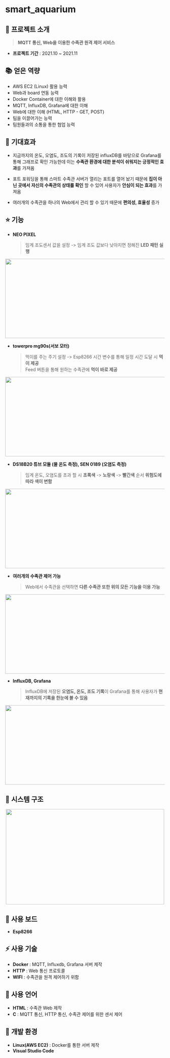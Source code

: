# smart_aquarium

## 👋 프로젝트 소개
> **MQTT 통신, Web을 이용한 수족관 원격 제어 서비스**
- **프로젝트 기간** : 2021.10 ~ 2021.11

## :books: 얻은 역량
- AWS EC2 (Linux) 활용 능력
- Web과 board 연동 능력
- Docker Container에 대한 이해와 활용
- MQTT, InfluxDB, Grafana에 대한 이해
- Web에 대한 이해 (HTML, HTTP - GET, POST)
- 팀을 이끌어가는 능력
- 팀원들과의 소통을 통한 협업 능력

## :pushpin: 기대효과
- 지금까지의 온도, 오염도, 조도의 기록이 저장된 influxDB를 바탕으로 Grafana를 통해 그래프로 확인 가능한데 이는 **수족관 환경에 대한 분석이 쉬워지는 긍정적인 효과**를 가져옴

- 포트 포워딩을 통해 스마트 수족관 서버가 열리는 포트를 열어 놨기 때문에 **집이 아닌 곳에서 자신의 수족관의 상태를 확인** 할 수 있어 사용자가 **안심이 되는 효과**를 가져옴

- 여러개의 수족관을 하나의 Web에서 관리 할 수 있기 때문에 **편의성, 효율성** 증가

## ⭐ 기능
- **NEO PIXEL**
    > 임계 조도센서 값을 설정 -> 임계 조도 값보다 낮아지면 정해진 **LED 패턴 실행**
<p align="center"><img src="https://user-images.githubusercontent.com/90883534/215114028-ee00b95a-abbf-4693-8361-d54be3913792.png" width="750" height="250"/></p>

- **towerpro mg90s(서보 모터)**
    > 먹이를 주는 주기 설정 -> Esp8266 시간 변수를 통해 일정 시간 도달 시 **먹이 제공**<br>
    > Feed 버튼을 통해 원하는 수족관에 **먹이 바로 제공**
<p align="center"><img src="https://user-images.githubusercontent.com/90883534/215114440-b4054a03-a73a-47bb-a208-a15508ce1ffd.png" width="750" height="250"/></p>

- **DS18B20 튜브 모듈 (물 온도 측정), SEN 0189 (오염도 측정)**
    > 임계 온도, 오염도를 초과 할 시 **초록색** -> **노랑색** -> **빨간색** 순서 **위험도에 따라 색이 변함**
<p align="center"><img src="https://user-images.githubusercontent.com/90883534/215115026-025acc4a-ef90-4d32-9c38-e0e82b8dbacd.png" width="750" height="250"/></p>

- **여러개의 수족관 제어 가능**
    > Web에서 수족관을 선택하면 **다른 수족관 또한 위의 모든 기능을 이용 가능**
<p align="center"><img src="https://user-images.githubusercontent.com/90883534/215118601-372bfc5c-c6d1-46ea-a5f2-05d216961fd3.png" width="550" height="250"/></p>

- **InfluxDB, Grafana**
    > InfluxDB에 저장된 **오염도, 온도, 조도 기록**이 Grafana를 통해 사용자가 **현재까지의 기록을 한눈에 볼 수 있음**
<p align="center"><img src="https://user-images.githubusercontent.com/90883534/215115389-b7312ed7-a2fb-4402-8f69-b8f20e945ffb.png" width="750" height="250"/></p>

## 🔧 시스템 구조
<p align="center"><img src="https://user-images.githubusercontent.com/90883534/215119180-7ba780f9-d2d3-440f-8baf-5e35324d1955.png" width="500" height="300"/></p>



## 🔨 사용 보드
- **Esp8266**

## ⚡ 사용 기술
- **Docker** : MQTT, Influxdb, Grafana 서버 제작
- **HTTP** : Web 통신 프로토콜
- **WIFI** : 수족관을 원격 제어하기 위함

## 📝 사용 언어
- **HTML** : 수족관 Web 제작
- **C** : MQTT 통신, HTTP 통신, 수족관 제어를 위한 센서 제어

## 🔆 개발 환경
- **Linux(AWS EC2)** : Docker를 통한 서버 제작
- **Visual Studio Code**







